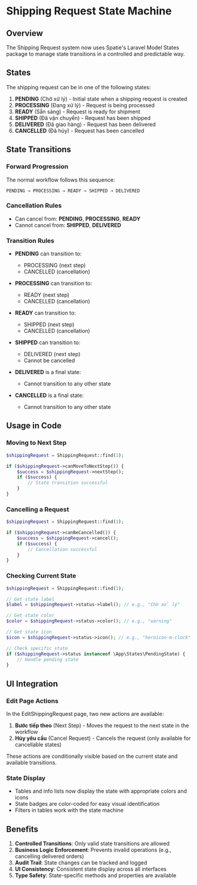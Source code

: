 # Shipping Request State Machine

## Overview

The Shipping Request system now uses Spatie's Laravel Model States package to manage state transitions in a controlled and predictable way.

## States

The shipping request can be in one of the following states:

1. **PENDING** (Chờ xử lý) - Initial state when a shipping request is created
2. **PROCESSING** (Đang xử lý) - Request is being processed
3. **READY** (Sẵn sàng) - Request is ready for shipment
4. **SHIPPED** (Đã vận chuyển) - Request has been shipped
5. **DELIVERED** (Đã giao hàng) - Request has been delivered
6. **CANCELLED** (Đã hủy) - Request has been cancelled

## State Transitions

### Forward Progression
The normal workflow follows this sequence:
```
PENDING → PROCESSING → READY → SHIPPED → DELIVERED
```

### Cancellation Rules
- Can cancel from: **PENDING**, **PROCESSING**, **READY**
- Cannot cancel from: **SHIPPED**, **DELIVERED**

### Transition Rules
- **PENDING** can transition to:
  - PROCESSING (next step)
  - CANCELLED (cancellation)

- **PROCESSING** can transition to:
  - READY (next step)
  - CANCELLED (cancellation)

- **READY** can transition to:
  - SHIPPED (next step)
  - CANCELLED (cancellation)

- **SHIPPED** can transition to:
  - DELIVERED (next step)
  - Cannot be cancelled

- **DELIVERED** is a final state:
  - Cannot transition to any other state

- **CANCELLED** is a final state:
  - Cannot transition to any other state

## Usage in Code

### Moving to Next Step
```php
$shippingRequest = ShippingRequest::find(1);

if ($shippingRequest->canMoveToNextStep()) {
    $success = $shippingRequest->nextStep();
    if ($success) {
        // State transition successful
    }
}
```

### Cancelling a Request
```php
$shippingRequest = ShippingRequest::find(1);

if ($shippingRequest->canBeCancelled()) {
    $success = $shippingRequest->cancel();
    if ($success) {
        // Cancellation successful
    }
}
```

### Checking Current State
```php
$shippingRequest = ShippingRequest::find(1);

// Get state label
$label = $shippingRequest->status->label(); // e.g., "Chờ xử lý"

// Get state color
$color = $shippingRequest->status->color(); // e.g., "warning"

// Get state icon
$icon = $shippingRequest->status->icon(); // e.g., "heroicon-m-clock"

// Check specific state
if ($shippingRequest->status instanceof \App\States\PendingState) {
    // Handle pending state
}
```

## UI Integration

### Edit Page Actions
In the EditShippingRequest page, two new actions are available:

1. **Bước tiếp theo** (Next Step) - Moves the request to the next state in the workflow
2. **Hủy yêu cầu** (Cancel Request) - Cancels the request (only available for cancellable states)

These actions are conditionally visible based on the current state and available transitions.

### State Display
- Tables and info lists now display the state with appropriate colors and icons
- State badges are color-coded for easy visual identification
- Filters in tables work with the state machine

## Benefits

1. **Controlled Transitions**: Only valid state transitions are allowed
2. **Business Logic Enforcement**: Prevents invalid operations (e.g., cancelling delivered orders)
3. **Audit Trail**: State changes can be tracked and logged
4. **UI Consistency**: Consistent state display across all interfaces
5. **Type Safety**: State-specific methods and properties are available